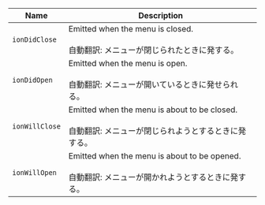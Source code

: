 | Name           | Description                                                                                                  |
| -------------- | ------------------------------------------------------------------------------------------------------------ |
| `ionDidClose`  | Emitted when the menu is closed.<br /><br />自動翻訳: メニューが閉じられたときに発する。                     |
| `ionDidOpen`   | Emitted when the menu is open.<br /><br />自動翻訳: メニューが開いているときに発せられる。                   |
| `ionWillClose` | Emitted when the menu is about to be closed.<br /><br />自動翻訳: メニューが閉じられようとするときに発する。 |
| `ionWillOpen`  | Emitted when the menu is about to be opened.<br /><br />自動翻訳: メニューが開かれようとするときに発する。   |
